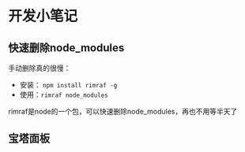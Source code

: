 # 开发小笔记

## 快速删除node_modules

手动删除真的很慢：

- 安装： `npm install rimraf -g`
- 使用：`rimraf node_modules`

rimraf是node的一个包，可以快速删除node_modules，再也不用等半天了

## 宝塔面板